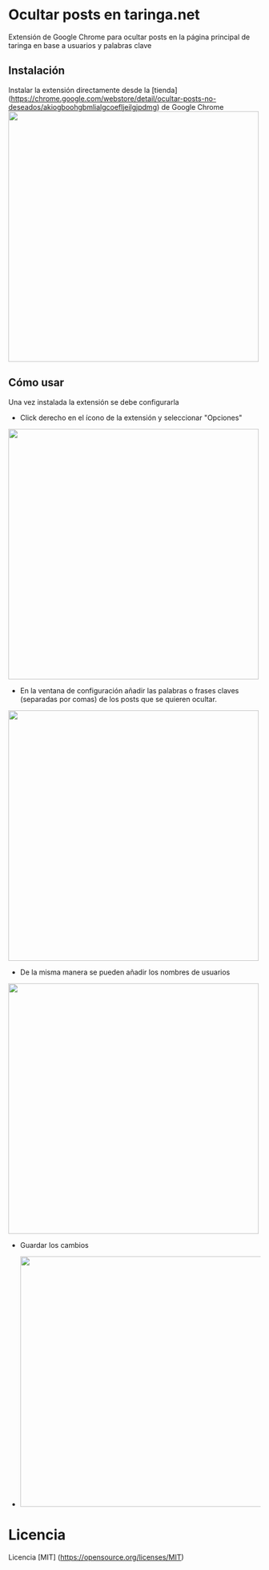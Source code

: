 # Ocultar posts en taringa.net

Extensión de Google Chrome para ocultar posts en la página principal de taringa en base a usuarios y palabras clave 

## Instalación

Instalar la extensión directamente desde la [tienda] (https://chrome.google.com/webstore/detail/ocultar-posts-no-deseados/akiogboohgbmlialgcoefljeilgjpdmg) de Google Chrome
<img src=http://i1041.photobucket.com/albums/b414/sosegon/chromeTaringaPaso1.jpg width="500"></img>

## Cómo usar

Una vez instalada la extensión se debe configurarla
- Click derecho en el ícono de la extensión y seleccionar "Opciones"

<img src=http://i1041.photobucket.com/albums/b414/sosegon/chromeTaringaPaso2.jpg width="500"></img>

- En la ventana de configuración añadir las palabras o frases claves (separadas por comas) de los posts que se quieren ocultar. 

<img src=http://i1041.photobucket.com/albums/b414/sosegon/chromeTaringaPaso3.jpg width="500"></img>

- De la misma manera se pueden añadir los nombres de usuarios

<img src=http://i1041.photobucket.com/albums/b414/sosegon/chromeTaringaPaso4.jpg width="500"></img>

- Guardar los cambios

- <img src=http://i1041.photobucket.com/albums/b414/sosegon/chromeTaringaPaso5.jpg width="500"></img>

# Licencia

Licencia [MIT] (https://opensource.org/licenses/MIT)

